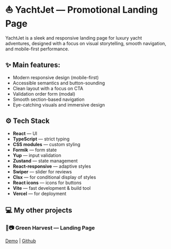 # ⛵️ YachtJet — Promotional Landing Page
YachtJet is a sleek and responsive landing page for luxury yacht adventures, designed with a focus on visual storytelling, smooth navigation, and mobile-first performance.

## ✨ Main features:
- Modern responsive design (mobile-first)
- Accessible semantics and button-sounding
- Clean layout with a focus on CTA
- Validation order form (modal)
- Smooth section-based navigation
- Eye-catching visuals and immersive design


## ⚙️ Tech Stack

- **React** — UI
- **TypeScript** — strict typing
- **CSS modules** — custom styling
- **Formik** — form state
- **Yup** — input validation
- **Zustand** — state management
- **React-responsive** — adaptive styles
- **Swiper** — slider for reviews
- **Clsx** — for conditional display of styles
- **React icons** — icons for buttons
- **Vite** — fast development & build tool
- **Vercel** — for deployment

## 💻 My other projects

### 🔎📷 Green Harvest — Landing Page

[Demo](https://green-harvest-jet.vercel.app/) |
[Github](https://github.com/sofi-dobriak/green-harvest)